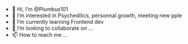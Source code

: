 - 👋 Hi, I’m @Plumbus101
- 👀 I’m interested in Psychedilics, personnal growth, meeting new pple
- 🌱 I’m currently learning Frontend dev
- 💞️ I’m looking to collaborate on ...
- 📫 How to reach me ...

<!---
Plumbus101/Plumbus101 is a ✨ special ✨ repository because its `README.md` (this file) appears on your GitHub profile.
You can click the Preview link to take a look at your changes.
--->
